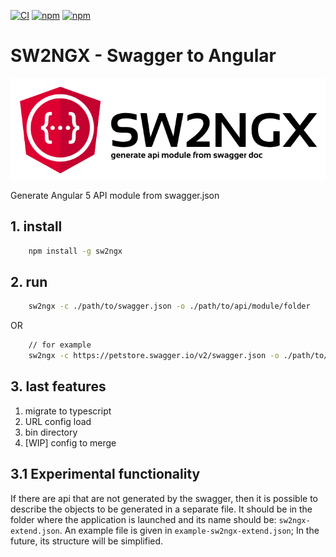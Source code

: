 [![CI](https://github.com/ngxutils/sw2ngx/workflows/CI/badge.svg?branch=master)](https://github.com/ngxutils/sw2ngx/actions?query=workflow%3ACI)
[![npm](https://img.shields.io/npm/v/sw2ngx)](https://www.npmjs.com/package/sw2ngx)
[![npm](https://img.shields.io/npm/dm/sw2ngx)](https://www.npmjs.com/package/sw2ngx)

# SW2NGX - Swagger to Angular

![sw2ngx logo](https://raw.githubusercontent.com/YAZART/sw2ngx/master/sw2ngx.png)

Generate Angular 5 API module from swagger.json

## 1. install

```bash
    npm install -g sw2ngx
```

## 2. run

```bash
    sw2ngx -c ./path/to/swagger.json -o ./path/to/api/module/folder
```

OR

```bash
    // for example
    sw2ngx -c https://petstore.swagger.io/v2/swagger.json -o ./path/to/api/module/folder
```

## 3. last features

 1. migrate to typescript
 2. URL config load
 3. bin directory
 4. [WIP] config to merge

## 3.1 Experimental functionality

If there are api that are not generated by the swagger, then it is possible to describe the objects to be generated in a separate file. It should be in the folder where the application is launched and its name should be: `sw2ngx-extend.json`. An example file is given in `example-sw2ngx-extend.json`; In the future, its structure will be simplified.
